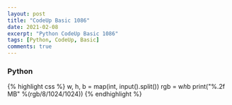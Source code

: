 ```yaml
---
layout: post
title: "CodeUp Basic 1086"
date: 2021-02-08
excerpt: "Python CodeUp Basic 1086"
tags: [Python, CodeUp, Basic]
comments: true
---
```


### Python
{% highlight css %}
w, h, b = map(int, input().split())
rgb = w*h*b
print("%.2f MB" %(rgb/8/1024/1024))
{% endhighlight %}